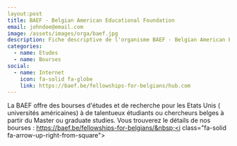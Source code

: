 ```yaml
---
layout:post
title: BAEF - Belgian American Educational Foundation
email: johndoe@email.com
image: /assets/images/orga/baef.jpg
description: Fiche descriptive de l'organisme BAEF - Belgian American Educational Foundation
categories: 
  - name: Etudes
  - name: Bourses 
social:
  - name: Internet
    icon: fa-solid fa-globe
    link: https://baef.be/fellowships-for-belgians/hub.com
---
```

La BAEF offre des bourses d'études et de recherche pour les Etats Unis ( universités américaines) à de talentueux étudiants ou chercheurs belges à partir du Master ou graduate studies. Vous trouverez le détails de nos bourses : https://baef.be/fellowships-for-belgians/&nbsp;<i class="fa-solid fa-arrow-up-right-from-square"></i>